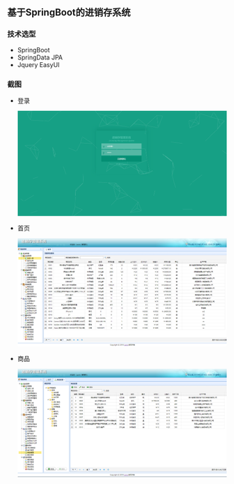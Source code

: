 ## 基于SpringBoot的进销存系统

### 技术选型

- SpringBoot
- SpringData JPA
- Jquery EasyUI



### 截图

- 登录

  ![login](https://github.com/eyric/jude/blob/master/doc/login.png)

- 首页

  ![login](https://github.com/eyric/jude/blob/master/doc/index.png)

- 商品

  ![login](https://github.com/eyric/jude/blob/master/doc/goods.png)
